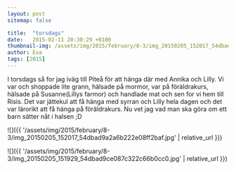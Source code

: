 ```yaml
---
layout: post
sitemap: false

title:  "torsdags"
date:   2015-02-11 20:30:29 +0100
thumbnail-img: /assets/img/2015/february/8-3/img_20150205_152017_54dbad9a2a6b222e08ff2baf.jpg
author: Eva
tags: [2015]
---
```


I torsdags så for jag iväg till Piteå för att hänga där med Annika och Lilly. Vi var och shoppade lite grann, hälsade på mormor, var på föräldrakurs, hälsade på Susanne(Lillys farmor) och handlade mat och sen for vi hem till Risis. Det var jättekul att få hänga med syrran och Lilly hela dagen och det var lärorikt att få hänga på föräldrakurs. Nu vet jag vad man ska göra om ett barn sätter nåt i halsen ;D

![]({{ '/assets/img/2015/february/8-3/img_20150205_152017_54dbad9a2a6b222e08ff2baf.jpg'  | relative_url }})

![]({{ '/assets/img/2015/february/8-3/img_20150205_151929_54dbad9ce087c322c66b0cc0.jpg'  | relative_url }})

